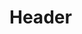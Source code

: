 <!-- TITLE: Earthquake -->
<!-- SUBTITLE: Causes the earth to tremble around you, causing between 342 and 420 damage to all nearby enemies. -->

# Header